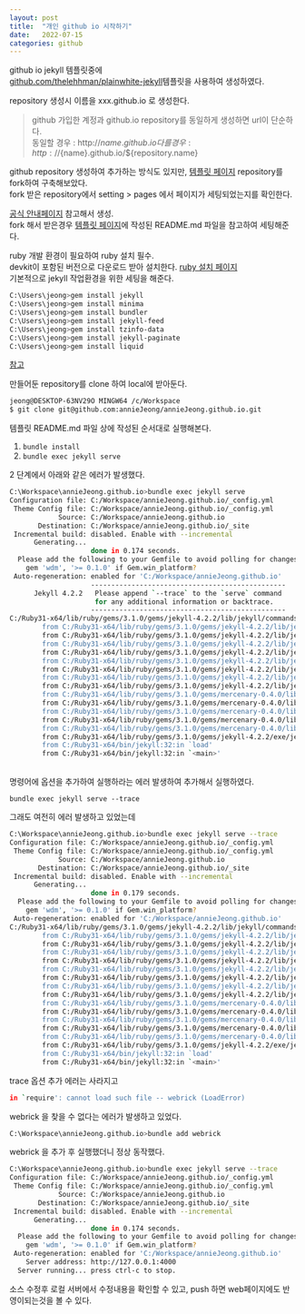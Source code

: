 ```yaml
---
layout: post
title:  "개인 github io 시작하기"
date:   2022-07-15
categories: github
---
```


github io jekyll 템플릿중에   
[github.com/thelehhman/plainwhite-jekyll][jekyll-git]템플릿을 사용하여 생성하였다.

repository 생성시 이름을 xxx.github.io 로 생성한다.
>github 가입한 계정과 github.io repository를 동일하게 생성하면 url이 단순하다.   
>동일할 경우 : http://${name}.github.io   
>다를 경우 : http://${name}.github.io/${repository.name}

github repository 생성하여 추가하는 방식도 있지만, [템플릿 페이지][jekyll-git] repository를 fork하여 구축해보았다.   
fork 받은 repository에서 setting > pages 에서 페이지가 세팅되었는지를 확인한다.   

[공식 안내페이지][git-pages] 참고해서 생성.   
fork 해서 받은경우 [템플릿 페이지][jekyll-git]에 작성된 README.md 파일을 참고하여 세팅해준다. 

ruby 개발 환경이 필요하여 ruby 설치 필수.   
devkit이 포함된 버전으로 다운로드 받아 설치한다. [ruby 설치 페이지][ruby-set]   
기본적으로 jekyll 작업환경을 위한 세팅을 해준다. 

```sh
C:\Users\jeong>gem install jekyll
C:\Users\jeong>gem install minima
C:\Users\jeong>gem install bundler
C:\Users\jeong>gem install jekyll-feed
C:\Users\jeong>gem install tzinfo-data
C:\Users\jeong>gem install jekyll-paginate
C:\Users\jeong>gem install liquid
```
[참고][jekyll-set]

만들어둔 repository를 clone 하여 local에 받아둔다.
```sh
jeong@DESKTOP-63NV29O MINGW64 /c/Workspace
$ git clone git@github.com:annieJeong/annieJeong.github.io.git
```

템플릿 README.md 파일 상에 작성된 순서대로 실행해본다.

1. `bundle install`
2. `bundle exec jekyll serve`

2 단계에서 아래와 같은 에러가 발생했다.
```sh
C:\Workspace\annieJeong.github.io>bundle exec jekyll serve
Configuration file: C:/Workspace/annieJeong.github.io/_config.yml
 Theme Config file: C:/Workspace/annieJeong.github.io/_config.yml
            Source: C:/Workspace/annieJeong.github.io
       Destination: C:/Workspace/annieJeong.github.io/_site
 Incremental build: disabled. Enable with --incremental
      Generating...
                    done in 0.174 seconds.
  Please add the following to your Gemfile to avoid polling for changes:
    gem 'wdm', '>= 0.1.0' if Gem.win_platform?
 Auto-regeneration: enabled for 'C:/Workspace/annieJeong.github.io'
                    ------------------------------------------------
      Jekyll 4.2.2   Please append `--trace` to the `serve` command
                     for any additional information or backtrace.
                    ------------------------------------------------
C:/Ruby31-x64/lib/ruby/gems/3.1.0/gems/jekyll-4.2.2/lib/jekyll/commands/serve/servlet.rb:3:in `require': cannot load such file -- webrick (LoadError)
        from C:/Ruby31-x64/lib/ruby/gems/3.1.0/gems/jekyll-4.2.2/lib/jekyll/commands/serve/servlet.rb:3:in `<top (required)>'
        from C:/Ruby31-x64/lib/ruby/gems/3.1.0/gems/jekyll-4.2.2/lib/jekyll/commands/serve.rb:179:in `require_relative'
        from C:/Ruby31-x64/lib/ruby/gems/3.1.0/gems/jekyll-4.2.2/lib/jekyll/commands/serve.rb:179:in `setup'
        from C:/Ruby31-x64/lib/ruby/gems/3.1.0/gems/jekyll-4.2.2/lib/jekyll/commands/serve.rb:100:in `process'
        from C:/Ruby31-x64/lib/ruby/gems/3.1.0/gems/jekyll-4.2.2/lib/jekyll/command.rb:91:in `block in process_with_graceful_fail'
        from C:/Ruby31-x64/lib/ruby/gems/3.1.0/gems/jekyll-4.2.2/lib/jekyll/command.rb:91:in `each'
        from C:/Ruby31-x64/lib/ruby/gems/3.1.0/gems/jekyll-4.2.2/lib/jekyll/command.rb:91:in `process_with_graceful_fail'
        from C:/Ruby31-x64/lib/ruby/gems/3.1.0/gems/jekyll-4.2.2/lib/jekyll/commands/serve.rb:86:in `block (2 levels) in init_with_program'
        from C:/Ruby31-x64/lib/ruby/gems/3.1.0/gems/mercenary-0.4.0/lib/mercenary/command.rb:221:in `block in execute'
        from C:/Ruby31-x64/lib/ruby/gems/3.1.0/gems/mercenary-0.4.0/lib/mercenary/command.rb:221:in `each'
        from C:/Ruby31-x64/lib/ruby/gems/3.1.0/gems/mercenary-0.4.0/lib/mercenary/command.rb:221:in `execute'
        from C:/Ruby31-x64/lib/ruby/gems/3.1.0/gems/mercenary-0.4.0/lib/mercenary/program.rb:44:in `go'
        from C:/Ruby31-x64/lib/ruby/gems/3.1.0/gems/mercenary-0.4.0/lib/mercenary.rb:21:in `program'
        from C:/Ruby31-x64/lib/ruby/gems/3.1.0/gems/jekyll-4.2.2/exe/jekyll:15:in `<top (required)>'
        from C:/Ruby31-x64/bin/jekyll:32:in `load'
        from C:/Ruby31-x64/bin/jekyll:32:in `<main>'
```
<br/>
명령어에 옵션을 추가하여 실행하라는 에러 발생하여 추가해서 실행하였다.

`bundle exec jekyll serve --trace`

그래도 여전히 에러 발생하고 있었는데

```sh
C:\Workspace\annieJeong.github.io>bundle exec jekyll serve --trace
Configuration file: C:/Workspace/annieJeong.github.io/_config.yml
 Theme Config file: C:/Workspace/annieJeong.github.io/_config.yml
            Source: C:/Workspace/annieJeong.github.io
       Destination: C:/Workspace/annieJeong.github.io/_site
 Incremental build: disabled. Enable with --incremental
      Generating...
                    done in 0.179 seconds.
  Please add the following to your Gemfile to avoid polling for changes:
    gem 'wdm', '>= 0.1.0' if Gem.win_platform?
 Auto-regeneration: enabled for 'C:/Workspace/annieJeong.github.io'
C:/Ruby31-x64/lib/ruby/gems/3.1.0/gems/jekyll-4.2.2/lib/jekyll/commands/serve/servlet.rb:3:in `require': cannot load such file -- webrick (LoadError)
        from C:/Ruby31-x64/lib/ruby/gems/3.1.0/gems/jekyll-4.2.2/lib/jekyll/commands/serve/servlet.rb:3:in `<top (required)>'
        from C:/Ruby31-x64/lib/ruby/gems/3.1.0/gems/jekyll-4.2.2/lib/jekyll/commands/serve.rb:179:in `require_relative'
        from C:/Ruby31-x64/lib/ruby/gems/3.1.0/gems/jekyll-4.2.2/lib/jekyll/commands/serve.rb:179:in `setup'
        from C:/Ruby31-x64/lib/ruby/gems/3.1.0/gems/jekyll-4.2.2/lib/jekyll/commands/serve.rb:100:in `process'
        from C:/Ruby31-x64/lib/ruby/gems/3.1.0/gems/jekyll-4.2.2/lib/jekyll/command.rb:91:in `block in process_with_graceful_fail'
        from C:/Ruby31-x64/lib/ruby/gems/3.1.0/gems/jekyll-4.2.2/lib/jekyll/command.rb:91:in `each'
        from C:/Ruby31-x64/lib/ruby/gems/3.1.0/gems/jekyll-4.2.2/lib/jekyll/command.rb:91:in `process_with_graceful_fail'
        from C:/Ruby31-x64/lib/ruby/gems/3.1.0/gems/jekyll-4.2.2/lib/jekyll/commands/serve.rb:86:in `block (2 levels) in init_with_program'
        from C:/Ruby31-x64/lib/ruby/gems/3.1.0/gems/mercenary-0.4.0/lib/mercenary/command.rb:221:in `block in execute'
        from C:/Ruby31-x64/lib/ruby/gems/3.1.0/gems/mercenary-0.4.0/lib/mercenary/command.rb:221:in `each'
        from C:/Ruby31-x64/lib/ruby/gems/3.1.0/gems/mercenary-0.4.0/lib/mercenary/command.rb:221:in `execute'
        from C:/Ruby31-x64/lib/ruby/gems/3.1.0/gems/mercenary-0.4.0/lib/mercenary/program.rb:44:in `go'
        from C:/Ruby31-x64/lib/ruby/gems/3.1.0/gems/mercenary-0.4.0/lib/mercenary.rb:21:in `program'
        from C:/Ruby31-x64/lib/ruby/gems/3.1.0/gems/jekyll-4.2.2/exe/jekyll:15:in `<top (required)>'
        from C:/Ruby31-x64/bin/jekyll:32:in `load'
        from C:/Ruby31-x64/bin/jekyll:32:in `<main>'
```

trace 옵션 추가 에러는 사라지고 
```sh
in `require': cannot load such file -- webrick (LoadError)
```

webrick 을 찾을 수 없다는 에러가 발생하고 있었다.

```sh
C:\Workspace\annieJeong.github.io>bundle add webrick
```
webrick 을 추가 후 실행했더니 정상 동작했다.

```sh
C:\Workspace\annieJeong.github.io>bundle exec jekyll serve --trace
Configuration file: C:/Workspace/annieJeong.github.io/_config.yml
 Theme Config file: C:/Workspace/annieJeong.github.io/_config.yml
            Source: C:/Workspace/annieJeong.github.io
       Destination: C:/Workspace/annieJeong.github.io/_site
 Incremental build: disabled. Enable with --incremental
      Generating...
                    done in 0.174 seconds.
  Please add the following to your Gemfile to avoid polling for changes:
    gem 'wdm', '>= 0.1.0' if Gem.win_platform?
 Auto-regeneration: enabled for 'C:/Workspace/annieJeong.github.io'
    Server address: http://127.0.0.1:4000
  Server running... press ctrl-c to stop.
```

소스 수정후 로컬 서버에서 수정내용을 확인할 수 있고,
push 하면 web페이지에도 반영이되는것을 볼 수 있다.


[git-pages]: https://pages.github.com/
[jekyll-git]: https://github.com/samarsault/plainwhite-jekyll
[ruby-set]: https://rubyinstaller.org/downloads
[jekyll-set]: https://learn.cloudcannon.com/jekyll-blogging/#list
